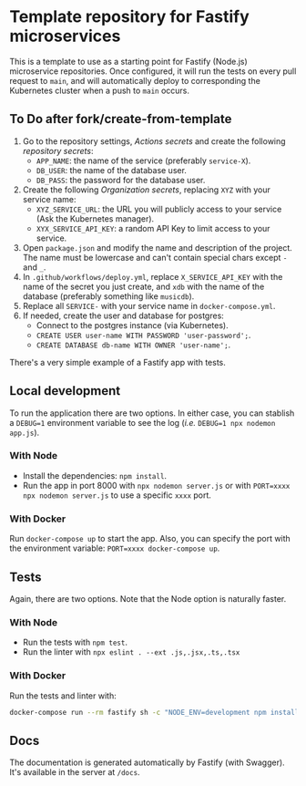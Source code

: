 # Template repository for Fastify microservices

This is a template to use as a starting point for Fastify (Node.js) microservice repositories. Once configured, it will run the tests on every pull request to `main`, and will automatically deploy to corresponding the Kubernetes cluster when a push to `main` occurs.

## To Do after fork/create-from-template

1. Go to the repository settings, _Actions secrets_ and create the following _repository secrets_:
	- `APP_NAME`: the name of the service (preferably `service-X`).
	- `DB_USER`: the name of the database user.
	- `DB_PASS`: the password for the database user.
2. Create the following _Organization secrets_, replacing `XYZ` with your service name:
	- `XYZ_SERVICE_URL`: the URL you will publicly access to your service (Ask the Kubernetes manager).
	- `XYX_SERVICE_API_KEY`: a random API Key to limit access to your service.
3. Open `package.json` and modify the name and description of the project. The name must be lowercase and can't contain special chars except `-` and `_`.
4. In `.github/workflows/deploy.yml`, replace `X_SERVICE_API_KEY` with the name of the secret you just create, and `xdb` with the name of the database (preferably something like `musicdb`).
5. Replace all `SERVICE-` with your service name in `docker-compose.yml`.
6. If needed, create the user and database for postgres:
	- Connect to the postgres instance (via Kubernetes).
	- `CREATE USER user-name WITH PASSWORD 'user-password';`.
	- `CREATE DATABASE db-name WITH OWNER 'user-name';`.


There's a very simple example of a Fastify app with tests.

## Local development

To run the application there are two options. In either case, you can stablish a `DEBUG=1` environment variable to see the log (_i.e._ `DEBUG=1 npx nodemon app.js`).

### With Node

- Install the dependencies: `npm install`.
- Run the app in port 8000 with `npx nodemon server.js` or with `PORT=xxxx npx nodemon server.js` to use a specific `xxxx` port.

### With Docker

Run `docker-compose up` to start the app. Also, you can specify the port with the environment variable: `PORT=xxxx docker-compose up`.

## Tests

Again, there are two options. Note that the Node option is naturally faster.

### With Node

- Run the tests with `npm test`.
- Run the linter with `npx eslint . --ext .js,.jsx,.ts,.tsx`

### With Docker

Run the tests and linter with:

```bash
docker-compose run --rm fastify sh -c "NODE_ENV=development npm install && npm test && npx eslint . --ext .js,.jsx,.ts,.tsx"
```

## Docs

The documentation is generated automatically by Fastify (with Swagger). It's available in the server at `/docs`.
